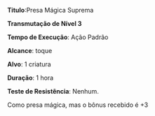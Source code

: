 **Titulo**:Presa Mágica Suprema

**Transmutação de Nível 3**

**Tempo de Execução**: Ação Padrão

**Alcance**: toque

**Alvo**: 1 criatura

**Duração**: 1 hora

**Teste de Resistência**: Nenhum.

Como presa mágica, mas o bônus recebido é +3
